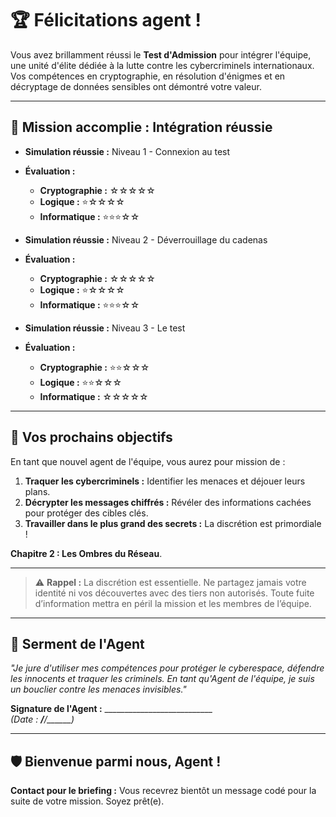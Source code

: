 # 🏆 Félicitations agent  !

Vous avez brillamment réussi le **Test d'Admission** pour intégrer l'équipe, une unité d'élite dédiée à la lutte contre les cybercriminels internationaux. Vos compétences en cryptographie, en résolution d'énigmes et en décryptage de données sensibles ont démontré votre valeur.

---

## 🎯 Mission accomplie : Intégration réussie

- **Simulation réussie :** Niveau 1 - Connexion au test
- **Évaluation :**
  - **Cryptographie :** ☆☆☆☆☆
  - **Logique :** ⭐☆☆☆☆
  - **Informatique :** ⭐⭐⭐☆☆

- **Simulation réussie :** Niveau 2 - Déverrouillage du cadenas
- **Évaluation :**
  - **Cryptographie :** ☆☆☆☆☆
  - **Logique :** ⭐☆☆☆☆
  - **Informatique :** ⭐⭐⭐☆☆

- **Simulation réussie :** Niveau 3 - Le test
- **Évaluation :**
  - **Cryptographie :** ⭐⭐☆☆☆
  - **Logique :** ⭐⭐☆☆☆
  - **Informatique :** ☆☆☆☆☆

---

## 🔐 Vos prochains objectifs

En tant que nouvel agent de l'équipe, vous aurez pour mission de :

1. **Traquer les cybercriminels :** Identifier les menaces et déjouer leurs plans.
2. **Décrypter les messages chiffrés :** Révéler des informations cachées pour protéger des cibles clés.
3. **Travailler dans le plus grand des secrets :** La discrétion est primordiale !

**Chapitre 2 : Les Ombres du Réseau**.

---

> ⚠️ **Rappel :** La discrétion est essentielle. Ne partagez jamais votre identité ni vos découvertes avec des tiers non autorisés. Toute fuite d’information mettra en péril la mission et les membres de l’équipe.

---

## 📜 Serment de l'Agent

_"Je jure d'utiliser mes compétences pour protéger le cyberespace, défendre les innocents et traquer les criminels. En tant qu'Agent de l'équipe, je suis un bouclier contre les menaces invisibles."_

**Signature de l'Agent :** ___________________________  
*(Date : ___/___/______)*
 
---

## 🛡️ Bienvenue parmi nous, Agent !

**Contact pour le briefing :** Vous recevrez bientôt un message codé pour la suite de votre mission. Soyez prêt(e).